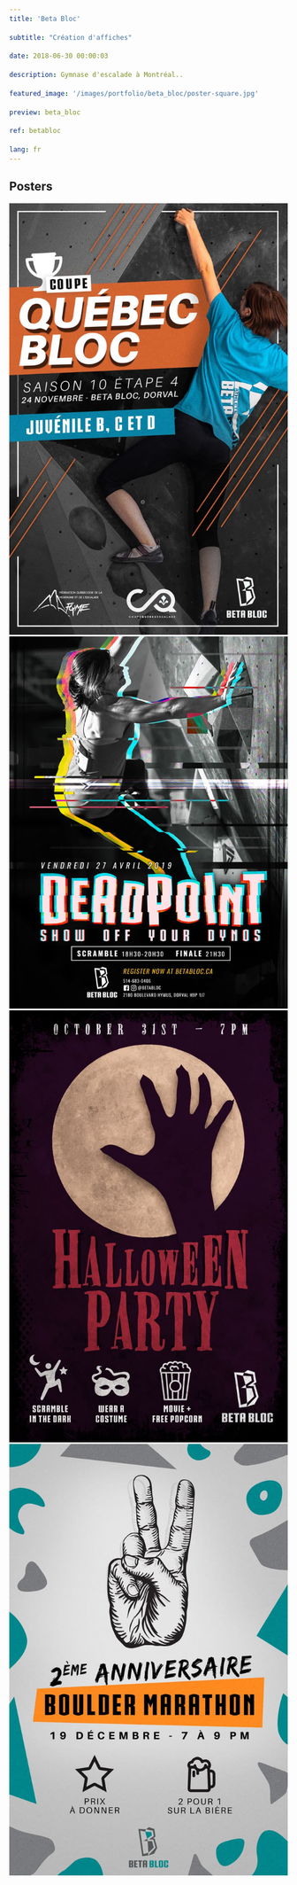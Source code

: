```yaml
---
title: 'Beta Bloc'

subtitle: "Création d'affiches"

date: 2018-06-30 00:00:03

description: Gymnase d'escalade à Montréal.. 

featured_image: '/images/portfolio/beta_bloc/poster-square.jpg'

preview: beta_bloc

ref: betabloc

lang: fr
---
```



## Posters

<div class="gallery narrow-wrap" data-columns="2">
	<img src="/images/portfolio/beta_bloc/coupe_quebec.jpg">
	<img src="/images/portfolio/beta_bloc/deadpoint4.jpg">
	<img src="/images/portfolio/beta_bloc/halloween.jpg">
	<img src="/images/portfolio/beta_bloc/2_year_anniversary.jpg">
</div>